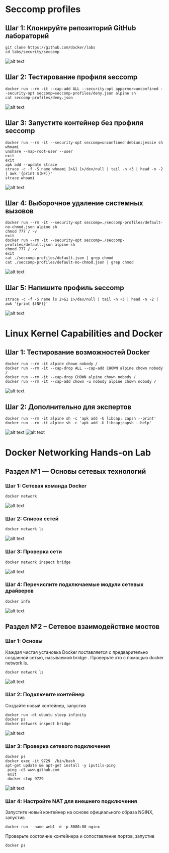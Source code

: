 # Seccomp profiles
## Шаг 1: Клонируйте репозиторий GitHub лабораторий
```
git clone https://github.com/docker/labs
cd labs/security/seccomp
```
![alt text](image.png)
## Шаг 2: Тестирование профиля seccomp
``` 
docker run --rm -it --cap-add ALL --security-opt apparmor=unconfined --security-opt seccomp=seccomp-profiles/deny.json alpine sh
cat seccomp-profiles/deny.json
```
![alt text](image-1.png)

## Шаг 3: Запустите контейнер без профиля seccomp
``` 
docker run --rm -it --security-opt seccomp=unconfined debian:jessie sh
whoami
unshare --map-root-user --user
exit
exit
apk add --update strace
strace -c -f -S name whoami 2>&1 1>/dev/null | tail -n +3 | head -n -2 | awk '{print $(NF)}'
strace whoami
```
![alt text](image-2.png)

## Шаг 4: Выборочное удаление системных вызовов
```
docker run --rm -it --security-opt seccomp=./seccomp-profiles/default-no-chmod.json alpine sh
chmod 777 / -v
exit
docker run --rm -it --security-opt seccomp=./seccomp-profiles/default.json alpine sh
chmod 777 / -v
exit
cat ./seccomp-profiles/default.json | grep chmod
cat ./seccomp-profiles/default-no-chmod.json | grep chmod
```
![alt text](image-3.png)

## Шаг 5: Напишите профиль seccomp
```
strace -c -f -S name ls 2>&1 1>/dev/null | tail -n +3 | head -n -2 | awk '{print $(NF)}'
```
![alt text](image-4.png)

# Linux Kernel Capabilities and Docker

## Шаг 1: Тестирование возможностей Docker
``` 
docker run --rm -it alpine chown nobody /
docker run --rm -it --cap-drop ALL --cap-add CHOWN alpine chown nobody /
docker run --rm -it --cap-drop CHOWN alpine chown nobody /
docker run --rm -it --cap-add chown -u nobody alpine chown nobody /
```
![alt text](image-5.png)

## Шаг 2: Дополнительно для экспертов
```
docker run --rm -it alpine sh -c 'apk add -U libcap; capsh --print'
docker run --rm -it alpine sh -c 'apk add -U libcap;capsh --help'
```
![alt text](image-6.png)
![alt text](image-7.png)

# Docker Networking Hands-on Lab
## Раздел №1 — Основы сетевых технологий
### Шаг 1: Сетевая команда Docker
```
docker network
```
![alt text](image-8.png)

### Шаг 2: Список сетей
```
docker network ls
```
![alt text](image-9.png)

### Шаг 3: Проверка сети
```
docker network inspect bridge
```
![alt text](image-10.png)

### Шаг 4: Перечислите подключаемые модули сетевых драйверов
```
docker info
```
![alt text](image-11.png)

## Раздел №2 – Сетевое взаимодействие мостов
### Шаг 1: Основы
Каждая чистая установка Docker поставляется с предварительно созданной сетью, называемой bridge . Проверьте это с помощью docker network ls.
```
docker network ls
```
![alt text](image-16.png)

### Шаг 2: Подключите контейнер
Создайте новый контейнер, запустив
```
docker run -dt ubuntu sleep infinity
docker ps
docker network inspect bridge
```
![alt text](image-17.png)


### Шаг 3: Проверка сетевого подключения
```
docker ps
docker exec -it 9729  /bin/bash
apt-get update && apt-get install -y iputils-ping
 ping -c5 www.github.com
 exit
 docker stop 9729
```
![alt text](image-18.png)


### Шаг 4: Настройте NAT для внешнего подключения
Запустите новый контейнер на основе официального образа NGINX, запустив
```
docker run --name web1 -d -p 8080:80 nginx
```
Проверьте состояние контейнера и сопоставление портов, запустив
```
docker ps
``` 